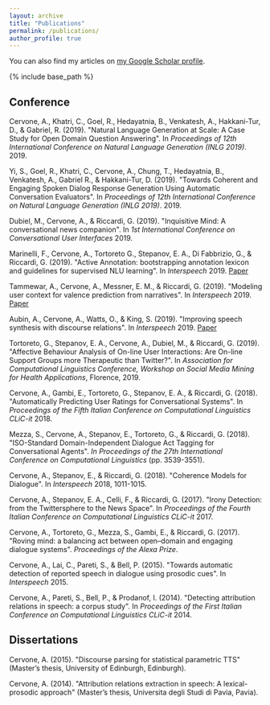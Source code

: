 ```yaml
---
layout: archive
title: "Publications"
permalink: /publications/
author_profile: true
---
```


  You can also find my articles on [my Google Scholar profile](https://scholar.google.it/citations?user=o4OksrQAAAAJ&hl=en "Scholar").


{% include base_path %}

## Conference

Cervone, A., Khatri, C., Goel, R., Hedayatnia, B., Venkatesh, A., Hakkani-Tur, D., & Gabriel, R. (2019). "Natural Language Generation at Scale: A Case Study for Open Domain Question Answering". In <i> Proceedings of 12th International Conference on Natural Language Generation (INLG 2019)</i>. 2019.

Yi, S., Goel, R., Khatri, C., Cervone, A., Chung, T., Hedayatnia, B., Venkatesh, A., Gabriel R., & Hakkani-Tur, D. (2019). "Towards Coherent and Engaging Spoken Dialog Response Generation Using Automatic Conversation Evaluators". In <i> Proceedings of 12th International Conference on Natural Language Generation (INLG 2019)</i>. 2019.

Dubiel, M., Cervone, A., & Riccardi, G. (2019). "Inquisitive Mind: A conversational news companion". In <i>1st International Conference on Conversational User Interfaces</i> 2019.

Marinelli, F., Cervone, A., Tortoreto G., Stepanov, E. A., Di Fabbrizio, G., & Riccardi, G. (2019). "Active Annotation: bootstrapping annotation lexicon and guidelines for supervised NLU learning". In <i>Interspeech</i> 2019. [Paper](http://academicpages.github.io/files/2537.pdf)

Tammewar, A., Cervone, A., Messner, E. M., & Riccardi, G. (2019). "Modeling user context for valence prediction from narratives". In <i>Interspeech</i> 2019. [Paper](http://academicpages.github.io/files/2489.pdf)

Aubin, A., Cervone, A., Watts, O., & King, S. (2019). "Improving speech synthesis with discourse relations". In <i>Interspeech</i> 2019. [Paper](http://academicpages.github.io/files/1945.pdf)

Tortoreto, G., Stepanov, E. A., Cervone, A., Dubiel, M., & Riccardi, G. (2019). "Affective Behaviour Analysis of On-line User Interactions: Are On-line Support Groups more Therapeutic than Twitter?". In <i>Association for Computational Linguistics Conference, Workshop on Social Media Mining for Health Applications</i>, Florence, 2019.
  
Cervone, A., Gambi, E., Tortoreto, G., Stepanov, E. A., & Riccardi, G. (2018). "Automatically Predicting User Ratings for Conversational Systems". In <i>Proceedings of the Fifth Italian Conference on Computational Linguistics CLiC-it</i> 2018.
  
Mezza, S., Cervone, A., Stepanov, E., Tortoreto, G., & Riccardi, G. (2018). "ISO-Standard Domain-Independent Dialogue Act Tagging for Conversational Agents". <i>In Proceedings of the 27th International Conference on Computational Linguistics</i> (pp. 3539-3551).  

Cervone, A., Stepanov, E., & Riccardi, G. (2018). "Coherence Models for Dialogue". In <i>Interspeech</i> 2018, 1011-1015.

Cervone, A., Stepanov, E. A., Celli, F., & Riccardi, G. (2017). "Irony Detection: from the Twittersphere to the News Space". In <i>Proceedings of the Fourth Italian Conference on Computational Linguistics CLiC-it</i> 2017.

Cervone, A., Tortoreto, G., Mezza, S., Gambi, E., & Riccardi, G. (2017). "Roving mind: a balancing act between open–domain and engaging dialogue systems". <i>Proceedings of the Alexa Prize</i>.

Cervone, A., Lai, C., Pareti, S., & Bell, P. (2015). "Towards automatic detection of reported speech in dialogue using prosodic cues". In <i>Interspeech</i> 2015.

Cervone, A., Pareti, S., Bell, P., & Prodanof, I. (2014). "Detecting attribution relations in speech: a corpus study". In <i>Proceedings of the First Italian Conference on Computational Linguistics CLiC-it</i> 2014.
  

## Dissertations
  
Cervone, A. (2015). "Discourse parsing for statistical parametric TTS" (Master’s thesis, University of Edinburgh, Edinburgh).

Cervone, A. (2014). "Attribution relations extraction in speech: A lexical-prosodic approach" (Master’s thesis, Universita degli Studi di Pavia, Pavia).





